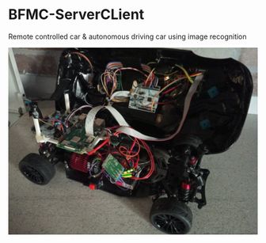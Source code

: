 # BFMC-ServerCLient

Remote controlled car & autonomous driving car using image recognition

![alt](https://github.com/scorpionipx/BFMC-ServerCLient/blob/develop/image.png)
